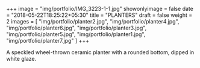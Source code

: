 +++
image = "img/portfolio/IMG_3223-1-1.jpg"
showonlyimage = false
date = "2018-05-22T18:25:22+05:30"
title = "PLANTERS"
draft = false
weight = 2
images = [ "img/portfolio/planter2.jpg", "img/portfolio/planter4.jpg", "img/portfolio/planter6.jpg", "img/portfolio/planter3.jpg", "img/portfolio/planter5.jpg", "img/portfolio/planter1.jpg", "img/portfolio/planter7.jpg" ]
+++
<!--more-->

A speckled wheel-thrown ceramic planter with a rounded bottom, dipped in white glaze. 